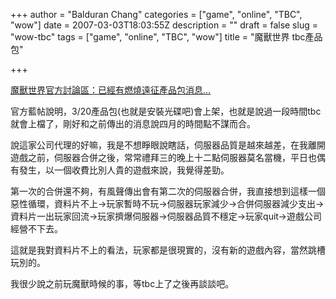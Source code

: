 +++
author = "Balduran Chang"
categories = ["game", "online", "TBC", "wow"]
date = 2007-03-03T18:03:55Z
description = ""
draft = false
slug = "wow-tbc"
tags = ["game", "online", "TBC", "wow"]
title = "魔獸世界 tbc產品包"

+++


[魔獸世界官方討論區：已經有燃燒遠征產品包消息…](http://forum.wowtaiwan.com.tw/twow_forums_page3.asp?topic_id=54806&forum_id=2&GoPage=2&lis= "魔獸世界官方討論區")

官方藍帖說明，3/20產品包(也就是安裝光碟吧)會上架，也就是說過一段時間tbc就會上檔了，剛好和之前傳出的消息說四月的時間點不謀而合。

說這家公司代理的好嘛，我是不想睜眼說瞎話，伺服器品質是越來越差，在我離開遊戲之前，伺服器合併之後，常常禮拜三的晚上十二點伺服器莫名當機，平日也偶有發生，以一個收費比別人貴的遊戲來說，我覺得差勁。

第一次的合併還不夠，有風聲傳出會有第二次的伺服器合併，我直接想到這樣一個惡性循環，資料片不上→玩家暫時不玩→伺服器玩家減少→合併伺服器減少支出→資料片一出玩家回流→玩家擠爆伺服器→伺服器品質不穩定→玩家quit→遊戲公司經營不下去。

這就是我對資料片不上的看法，玩家都是很現實的，沒有新的遊戲內容，當然跳槽玩別的。

我很少說之前玩魔獸時候的事，等tbc上了之後再談談吧。

